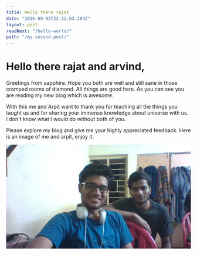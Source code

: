 ```yaml
---
title: Hello there rajat
date: "2016-09-03T22:12:03.284Z"
layout: post
readNext: "/hello-world/"
path: "/my-second-post/"
---
```


# Hello there rajat and arvind,

Greetings from sapphire. Hope you both are well and still sane in those cramped rooms of diamond. All things are good here. As you can see you are reading my new blog which is awesome.


With this me and Arpit want to thank you for teaching all the things you taught us and for sharing your immense knowledge about universe with us. I don't know what I would do without both of you.


Please explore my blog and give me your highly appreciated feedback. 
Here is an image of me and arpit, enjoy it.

![image](./aaa.jpg)